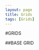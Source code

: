 ```yaml
---
layout: page
title: Grids
tags: [Grids]
---
```


#GRIDS <i class="fa fa-desktop fade-in page-heading"></i>

##BASE GRID

<!-- <div class="foundation">
    <section class="mid swatch-one fill-one bg-chrome local-group-three bg-mid">
        <h3 class="left edge fill text-light"> Concepts </h3>
        <p class="left font-chrome text-light fill trim"> 
            A concept is a description of supported operations on a type, including syntax and semantics. In this way, concepts are related to abstract base classes but concepts do not require a subtype relationship.
        </p>        
    </section>
    <section class="left mid swatch-one fill-one local-group-three bg-mid simple-shade">
        <h3 class="left edge fill text-light"> Approach </h3>
        <p class="center font-chrome text-light">font.bg.shadow</p>        
    </section> 
    <section class="brand left fill-one swatch-three bg-brand local-group-three simple-shade">
        <h3 class="edge text-light bg-black fill-one"> Modular </h3>
        <p class="font-light fill text-light edge">
            Modular programming is a software design technique that emphasizes separating the functionality of a program into independent, interchangeable modules, such that each contains everything necessary to execute only one aspect of the desired functionality.
        </p>
    </section>
     <section class="set-tag carbon center swatch-five fill-three bg-black simple-shade">
        <h1 class="fill-one font-brand text-light">b<span class="font-chrome text-light">oun</span>dary</h1>
        <h3 class="fill font-dark text-light">SASS <span class="font-mid"> . </span> ANGULAR <span class="font-dark"> . </span> NODE <span class="font-dark"> . </span> GRUNT <span class="font-dark"> . </span> COMPASS <span class="font-dark"> . </span> YEOMAN
        </h3>        
        <h5 class="center fill font-rust text-light"> DEVICE DRIVEN <span class="font-mid"> . </span> <span class="font-light">FRIENDLY</span> <span
                class="font-mid"> . </span> RESPONSIVE 
        </h5>
    </section>
    <section class="set-tag action swatch-two fill-two bg-rust simple-shade">
        <h3 class="center text-light"> Ethics <h3>
        <p class="center font-chrome text-light">font.bg</p>           
    </section>
    <section class="set-tag mid swatch-three bg-mid simple-shade">
        <h3 class="center font-chrome text-light">mobile friendly</h3>           
    </section>
    <section class="set-tag chrome swatch-one bg-brand simple-shade">
        <h3 class="center fill-two text-light"> Delivery <h3>
        <p class="center font-chrome text-light">border.shadow</p>           
    </section>
    <section class="set-tag chrome swatch-one bg-chrome simple-shade">
        <h3 class="center fill-two text-light">swatch.one<h3>
        <p class="center font-chrome text-light">shadow</p>           
    </section>
    <section class="set-tag action swatch-one bg-rust simple-shade">
        <h3 class="center fill-two text-light">swatch.one<h3>
        <p class="center font-rust text-light">fonts</p>           
    </section>        
    <section class="set-tag action left swatch-four bg-rust simple-shade">
        <h3 class="center font-chrome text-light">font.shadow</h3>   
    </section>
</div> -->